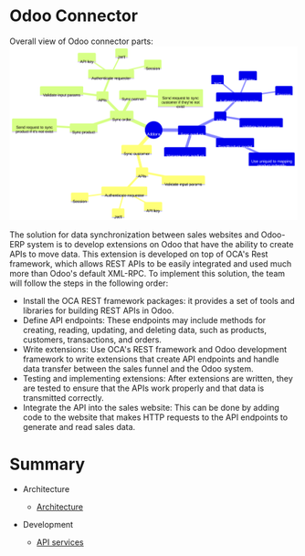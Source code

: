 # Odoo Connector
Overall view of Odoo connector parts:
![Odoo connector](./diagram/Synchonorous-Intergration.svg)

The solution for data synchronization between sales websites and Odoo-ERP system is to develop extensions on Odoo that have the ability to create APIs to move data. This extension is developed on top of OCA's Rest framework, which allows REST APIs to be easily integrated and used much more than Odoo's default XML-RPC. To implement this solution, the team will follow the steps in the following order: 
- Install the OCA REST framework packages: it provides a set of tools and libraries for building REST APIs in Odoo. 
- Define API endpoints: These endpoints may include methods for creating, reading, updating, and deleting data, such as products, customers, transactions, and orders.
- Write extensions: Use OCA's REST framework and Odoo development framework to write extensions that create API endpoints and handle data transfer between the sales funnel and the Odoo system.
- Testing and implementing extensions: After extensions are written, they are tested to ensure that the APIs work properly and that data is transmitted correctly.
- Integrate the API into the sales website: This can be done by adding code to the website that makes HTTP requests to the API endpoints to generate and read sales data.

# Summary
- Architecture
    * [Architecture](architecture/architecture.md)

- Development
    * [API services](development/api-services.md)
